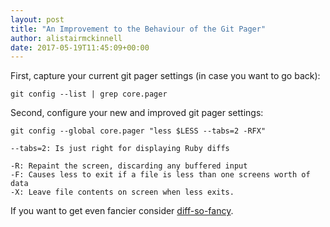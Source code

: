 ```yaml
---
layout: post
title: "An Improvement to the Behaviour of the Git Pager"
author: alistairmckinnell
date: 2017-05-19T11:45:09+00:00
---
```


First, capture your current git pager settings (in case you want to go back):

````
git config --list | grep core.pager
````

Second, configure your new and improved git pager settings:

````
git config --global core.pager "less $LESS --tabs=2 -RFX"
````

````
--tabs=2: Is just right for displaying Ruby diffs

-R: Repaint the screen, discarding any buffered input
-F: Causes less to exit if a file is less than one screens worth of data
-X: Leave file contents on screen when less exits.
````

If you want to get even fancier consider [diff-so-fancy](https://github.com/so-fancy/diff-so-fancy).
